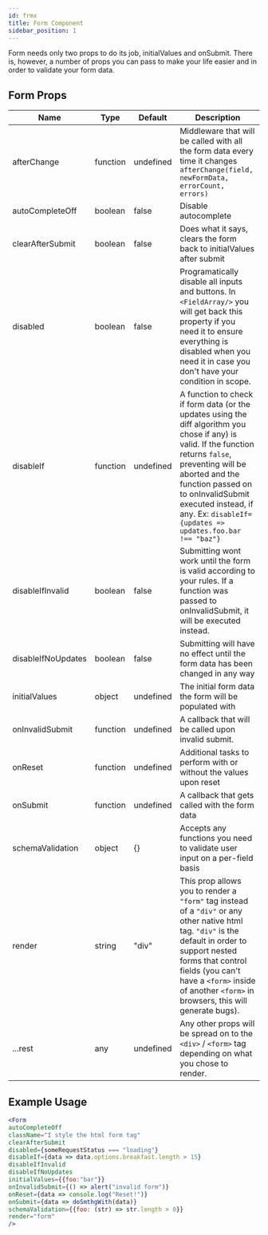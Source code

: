 ```yaml
---
id: frmx
title: Form Component
sidebar_position: 1
---
```


Form needs only two props to do its job, initialValues and onSubmit. There is, however, a number of props you can pass to make your life easier and in order to validate your form data.

## Form Props

| Name                    | Type           | Default       |  Description |
|----------               | -------------  | ------------- |  ------------- |
| afterChange             | function       | undefined     |  Middleware that will be called with all the form data every time it changes `afterChange(field, newFormData, errorCount, errors)` |
| autoCompleteOff         | boolean        | false         |  Disable autocomplete |
| clearAfterSubmit        | boolean        | false         |  Does what it says, clears the form back to initialValues after submit |
| disabled                | boolean        | false         |  Programatically disable all inputs and buttons. In `<FieldArray/>` you will get back this property if you need it to ensure everything is disabled when you need it in case you don't have your condition in scope. |
| disableIf               | function       | undefined     |  A function to check if form data (or the updates using the diff algorithm you chose if any) is valid. If the function returns `false`, preventing will be aborted and the function passed on to onInvalidSubmit executed instead, if any. Ex: `disableIf={updates => updates.foo.bar !== "baz"}` |
| disableIfInvalid  | boolean        | false         |  Submitting wont work until the form is valid according to your rules. If a function was passed to onInvalidSubmit, it will be executed instead. |
| disableIfNoUpdates  | boolean        | false         |  Submitting will have no effect until the form data has been changed in any way |
| initialValues           | object         | undefined     |  The initial form data the form will be populated with |
| onInvalidSubmit         | function       | undefined     |  A callback that will be called upon invalid submit. |
| onReset                 | function       | undefined     |  Additional tasks to perform with or without the values upon reset |
| onSubmit                | function       | undefined     |  A callback that gets called with the form data |
| schemaValidation        | object         | {}            |  Accepts any functions you need to validate user input on a per-field basis |
| render                  | string         | "div"         |  This prop allows you to render a `"form"` tag instead of a `"div"` or any other native html tag. `"div"` is the default in order to support nested forms that control fields (you can't have a `<form>` inside of another `<form>` in browsers, this will generate bugs). |
| ...rest                 | any            | undefined     |  Any other props will be spread on to the `<div>` / `<form>` tag depending on what you chose to render. |

## Example Usage

```jsx
<Form
autoCompleteOff
className="I style the html form tag"
clearAfterSubmit
disabled={someRequestStatus === "loading"}
disableIf={data => data.options.breakfast.length > 15}
disableIfInvalid
disableIfNoUpdates
initialValues={{foo:"bar"}}
onInvalidSubmit={() => alert("invalid form")}
onReset={data => console.log("Reset!")}
onSubmit={data => doSmthgWith(data)}
schemaValidation={{foo: (str) => str.length > 0}}
render="form"
/>
```
